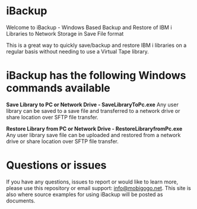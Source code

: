 # iBackup
Welcome to iBackup - Windows Based Backup and Restore of IBM i Libraries to Network Storage in Save File format

This is a great way to quickly save/backup and restore IBM i libraries on a regular basis without needing to use a Virtual Tape library.

# iBackup has the following Windows commands available

**Save Library to PC or Network Drive - SaveLibraryToPc.exe**
Any user library can be saved to a save file and transferred to a network drive or share location over SFTP file transfer.

**Restore Library from PC or Network Drive - RestoreLibraryfromPc.exe**
Any user library save file can be uploaded and restored from a network drive or share location over SFTP file transfer.

# Questions or issues
If you have any questions, issues to report or would like to learn more, please use this repository or email support: info@mobigogo.net. This site is also where source examples for using iBackup will be posted as documents.
